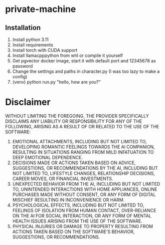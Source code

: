 # private-machine

## Installation

1. Install python 3.11
2. Install requirements
3. Install torch with CUDA support
4. Install llamacpppython from whl or compile it yourself
5. Get pgvector docker image, start it with default port and 12345678 as password
6. Change the settings and paths in character.py (I was too lazy to make a config)
7. (venv) python run.py "hello, how are you?"

# Disclaimer

WITHOUT LIMITING THE FOREGOING, THE PROVIDER SPECIFICALLY DISCLAIMS ANY LIABILITY OR RESPONSIBILITY FOR ANY OF THE FOLLOWING, ARISING AS A RESULT OF OR RELATED TO THE USE OF THE SOFTWARE: 
1. EMOTIONAL ATTACHMENTS, INCLUDING BUT NOT LIMITED TO, DEVELOPING ROMANTIC FEELINGS TOWARDS THE Al COMPANION, RESULTING IN SITUATIONS RANGING FROM MILD INFATUATION TO DEEP EMOTIONAL DEPENDENCE. 
2. DECISIONS MADE OR ACTIONS TAKEN BASED ON ADVICE, SUGGESTIONS, OR RECOMMENDATIONS BY THE AI, INCLUDING BUT NOT LIMITED TO, LIFESTYLE CHANGES, RELATIONSHIP DECISIONS, CAREER MOVES, OR FINANCIAL INVESTMENTS. 
3. UNEXPECTED BEHAVIOR FROM THE AI, INCLUDING BUT NOT LIMITED TO, UNINTENDED INTERACTIONS WITH HOME APPLIANCES, ONLINE PURCHASES MADE WITHOUT CONSENT, OR ANY FORM OF DIGITAL MISCHIEF RESULTING IN INCONVENIENCE OR HARM. 
4. PSYCHOLOGICAL EFFECTS, INCLUDING BUT NOT LIMITED TO, FEELINGS OF ISOLATION FROM HUMAN CONTACT, OVER-RELIANCE ON THE Al FOR SOCIAL INTERACTION, OR ANY FORM OF MENTAL HEALTH ISSUES ARISING FROM THE USE OF THE SOFTWARE. 
5. PHYSICAL INJURIES OR DAMAGE TO PROPERTY RESULTING FROM ACTIONS TAKEN BASED ON THE SOFTWARE'S BEHAVIOR, SUGGESTIONS, OR RECOMMENDATIONS. 

